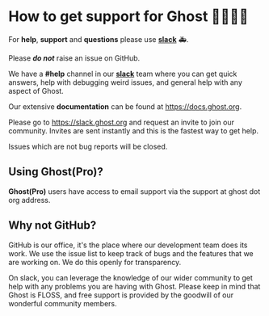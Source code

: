 # How to get support for Ghost 👨‍👩‍👧‍👦

For **help**, **support** and **questions** please use **[slack](https://slack.ghost.org)**  🚑.

Please **_do not_** raise an issue on GitHub.

We have a **#help** channel in our **[slack](https://slack.ghost.org/)** team where you can get quick answers,
help with debugging weird issues, and general help with any aspect of Ghost.

Our extensive **documentation** can be found at https://docs.ghost.org.

Please go to https://slack.ghost.org and request an invite to join our community.
Invites are sent instantly and this is the fastest way to get help.

Issues which are not bug reports will be closed.

## Using Ghost(Pro)?

**Ghost(Pro)** users have access to email support via the support at ghost dot org address.

## Why not GitHub?

GitHub is our office, it's the place where our development team does its work. We use the issue list
to keep track of bugs and the features that we are working on. We do this openly for transparency.

On slack, you can leverage the knowledge of our wider community to get help with any problems you are
having with Ghost. Please keep in mind that Ghost is FLOSS, and free support is provided by the goodwill
of our wonderful community members.
